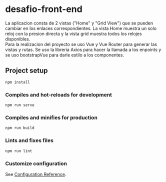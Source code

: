 # desafio-front-end

La aplicacion consta de 2 vistas ("Home" y "Grid View") que se pueden cambiar en los enlaces correspondientes. La vista Home muestra un solo reloj con la presion directa y la vista grid muestra todos los relojes disponibles.
<br/>
Para la realizacion del proyecto se uso Vue y Vue Router para generar las vistas y rutas. Se uso la libreria Axios para hacer la llamada a los enpoints y se uso bootstrapVue para darle estilo a los componentes. 


## Project setup
```
npm install
```

### Compiles and hot-reloads for development
```
npm run serve
```

### Compiles and minifies for production
```
npm run build
```

### Lints and fixes files
```
npm run lint
```

### Customize configuration
See [Configuration Reference](https://cli.vuejs.org/config/).
